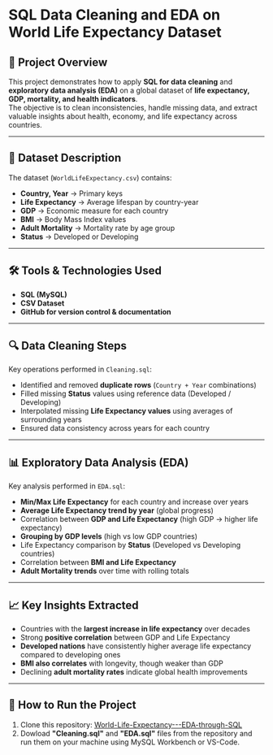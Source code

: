 # SQL Data Cleaning and EDA on World Life Expectancy Dataset

## 📌 Project Overview  
This project demonstrates how to apply **SQL for data cleaning** and **exploratory data analysis (EDA)** on a global dataset of **life expectancy, GDP, mortality, and health indicators**.  
The objective is to clean inconsistencies, handle missing data, and extract valuable insights about health, economy, and life expectancy across countries.  

---

## 📂 Dataset Description  
The dataset (`WorldLifeExpectancy.csv`) contains:  
- **Country, Year** → Primary keys  
- **Life Expectancy** → Average lifespan by country-year  
- **GDP** → Economic measure for each country  
- **BMI** → Body Mass Index values  
- **Adult Mortality** → Mortality rate by age group  
- **Status** → Developed or Developing  

---

## 🛠️ Tools & Technologies Used  
- **SQL (MySQL)**  
- **CSV Dataset**  
- **GitHub for version control & documentation**  

---

## 🔍 Data Cleaning Steps  
Key operations performed in `Cleaning.sql`:  
- Identified and removed **duplicate rows** (`Country + Year` combinations)  
- Filled missing **Status** values using reference data (Developed / Developing)  
- Interpolated missing **Life Expectancy values** using averages of surrounding years  
- Ensured data consistency across years for each country  

---

## 📊 Exploratory Data Analysis (EDA)  
Key analysis performed in `EDA.sql`:  
- **Min/Max Life Expectancy** for each country and increase over years  
- **Average Life Expectancy trend by year** (global progress)  
- Correlation between **GDP and Life Expectancy** (high GDP → higher life expectancy)  
- **Grouping by GDP levels** (high vs low GDP countries)  
- Life Expectancy comparison by **Status** (Developed vs Developing countries)  
- Correlation between **BMI and Life Expectancy**  
- **Adult Mortality trends** over time with rolling totals  

---

## 📈 Key Insights Extracted  
- Countries with the **largest increase in life expectancy** over decades  
- Strong **positive correlation** between GDP and Life Expectancy  
- **Developed nations** have consistently higher average life expectancy compared to developing ones  
- **BMI also correlates** with longevity, though weaker than GDP  
- Declining **adult mortality rates** indicate global health improvements  

---

## 🚀 How to Run the Project  
1. Clone this repository:  [World-Life-Expectancy---EDA-through-SQL](https://github.com/iamdhruvgarg/World-Life-Expectancy---EDA-through-SQL)
2. Dowload  **"Cleaning.sql"**  and  **"EDA.sql"** files from the repository and run them on your machine using MySQL Workbench or VS-Code.
